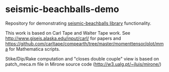 # seismic-beachballs-demo
Repository for demonstrating [seismic-beachballs library](https://github.com/timofeevda/seismic-beachballs) functionality.

This work is based on Carl Tape and Walter Tape work. See http://www.giseis.alaska.edu/input/carl/ for papers and https://github.com/carltape/compearth/tree/master/momenttensor/plot/mma for Mathematica scripts.

Stike/Dip/Rake computation and "closes double couple" view is based on patch_meca.m file in Mirone source code (http://w3.ualg.pt/~jluis/mirone/)
